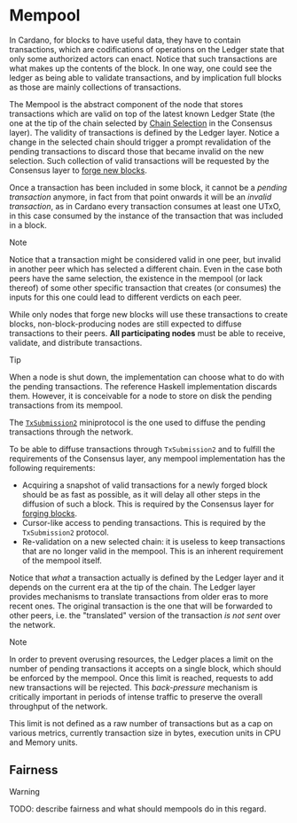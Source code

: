 # Mempool

In Cardano, for blocks to have useful data, they have to contain transactions,
which are codifications of operations on the Ledger state that only some
authorized actors can enact. Notice that such transactions are what makes up the
contents of the block. In one way, one could see the ledger as being able to
validate transactions, and by implication full blocks as those are mainly
collections of transactions.

The Mempool is the abstract component of the node that stores transactions which
are valid on top of the latest known Ledger State (the one at the tip of the
chain selected by [Chain Selection](../consensus/chainsel.md) in the Consensus
layer). The validity of transactions is defined by the Ledger layer. Notice a
change in the selected chain should trigger a prompt revalidation of the pending
transactions to discard those that became invalid on the new selection.  Such
collection of valid transactions will be requested by the Consensus layer to
[forge new blocks](../consensus/forging.md).

Once a transaction has been included in some block, it cannot be a _pending
transaction_ anymore, in fact from that point onwards it will be an _invalid
transaction_, as in Cardano every transaction consumes at least one UTxO, in
this case consumed by the instance of the transaction that was included in a
block.

> [!NOTE]
>
> Notice that a transaction might be considered valid in one peer, but invalid
> in another peer which has selected a different chain. Even in the case both
> peers have the same selection, the existence in the mempool (or lack thereof)
> of some other specific transaction that creates (or consumes) the inputs for
> this one could lead to different verdicts on each peer.

While only nodes that forge new blocks will use these transactions to create
blocks, non-block-producing nodes are still expected to diffuse transactions to
their peers. **All participating nodes** must be able to receive, validate, and
distribute transactions.

> [!TIP]
>
> When a node is shut down, the implementation can choose what to do with the
> pending transactions. The reference Haskell implementation discards them.
> However, it is conceivable for a node to store on disk the pending
> transactions from its mempool.

The [`TxSubmission2`](./txsubmission2.md) miniprotocol is the
one used to diffuse the pending transactions through the network.

To be able to diffuse transactions through `TxSubmission2` and to fulfill the
requirements of the Consensus layer, any mempool implementation has the
following requirements:
- Acquiring a snapshot of valid transactions for a newly forged block should be
  as fast as possible, as it will delay all other steps in the diffusion of such
  a block. This is required by the Consensus layer for [forging
  blocks](../consensus/forging.md).
- Cursor-like access to pending transactions. This is required by the
  `TxSubmission2` protocol.
- Re-validation on a new selected chain: it is useless to keep transactions that
  are no longer valid in the mempool. This is an inherent requirement of the
  mempool itself.

Notice that _what_ a transaction actually is defined by the Ledger layer and it
depends on the current era at the tip of the chain. The Ledger layer provides
mechanisms to translate transactions from older eras to more recent ones. The
original transaction is the one that will be forwarded to other peers, i.e. the
"translated" version of the transaction _is not sent_ over the network.

> [!NOTE]
>
> In order to prevent overusing resources, the Ledger places a limit on the
> number of pending transactions it accepts on a single block, which should be
> enforced by the mempool. Once this limit is reached, requests to add new
> transactions will be rejected. This _back-pressure_ mechanism is critically
> important in periods of intense traffic to preserve the overall throughput of
> the network.
>
> This limit is not defined as a raw number of transactions but as a cap on
> various metrics, currently transaction size in bytes, execution units in CPU
> and Memory units.

## Fairness

> [!WARNING]
>
> TODO: describe fairness and what should mempools do in this regard.
